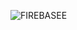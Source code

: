 
 
![FIREBASEE](https://github.com/SebastianGT2003/things-to-do/assets/100290043/ee0e7e1f-d4df-423c-9361-b89616e1e831)
